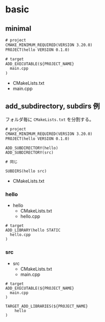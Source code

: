 # basic

## minimal

```CMakeLists.txt
# project
CMAKE_MINIMUM_REQUIRED(VERSION 3.20.0)
PROJECT(hello VERSION 0.1.0)

# target
ADD_EXECUTABLE(${PROJECT_NAME}
  main.cpp
)
```

* CMakeLists.txt
* main.cpp

## add_subdirectory, subdirs 例

フォルダ毎に `CMakeLists.txt` を分割する。

```CMakeLists.txt
# project
CMAKE_MINIMUM_REQUIRED(VERSION 3.20.0)
PROJECT(hello VERSION 0.1.0)

ADD_SUBDIRECTORY(hello)
ADD_SUBDIRECTORY(src)

# 同じ

SUBDIRS(hello src)
```

* CMakeLists.txt

### hello

* hello
    * CMakeLists.txt
    * hello.cpp

```
# target
ADD_LIBRARY(hello STATIC
  hello.cpp
)
```

### src

* src
    * CMakeLists.txt
    * main.cpp

```
# target
ADD_EXECUTABLE(${PROJECT_NAME}
  main.cpp
)

TARGET_ADD_LIBRARIES(${PROJECT_NAME}
    hello
)
```

